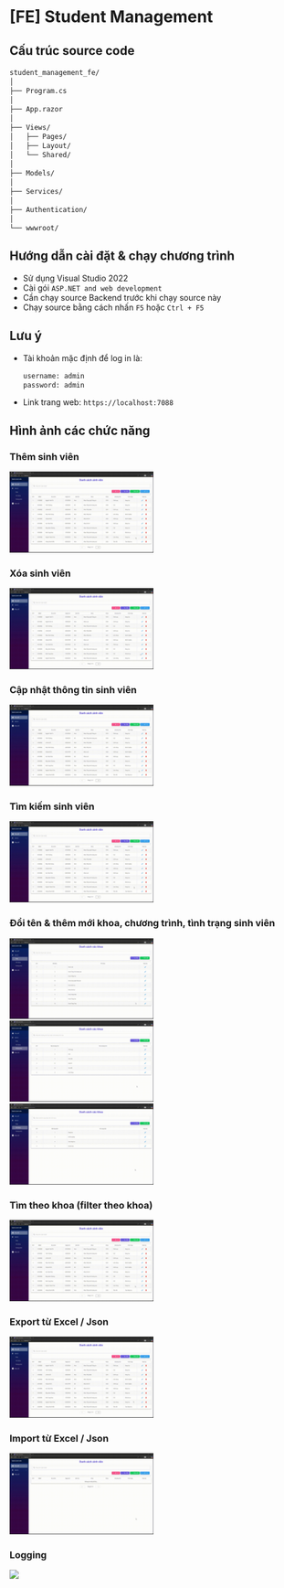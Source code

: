# [FE] Student Management

## Cấu trúc source code
```
student_management_fe/
│
├── Program.cs                   
│
├── App.razor                   
│
├── Views/
│   ├── Pages/
│   ├── Layout/
│   └── Shared/
│
├── Models/                     
│
├── Services/                  
│
├── Authentication/              
│
└── wwwroot/
```

## Hướng dẫn cài đặt & chạy chương trình
- Sử dụng Visual Studio 2022
- Cài gói `ASP.NET and web development`
- Cần chạy source Backend trước khi chạy source này
- Chạy source bằng cách nhấn `F5` hoặc `Ctrl + F5`

## Lưu ý
- Tài khoản mặc định để log in là:
    ```
    username: admin
    password: admin
    ```
- Link trang web: `https://localhost:7088`

## Hình ảnh các chức năng
### Thêm sinh viên
<img src="./pics/add_student.gif" width=50%/>

### Xóa sinh viên
<img src="./pics/delete_student.gif" width=50%/>

### Cập nhật thông tin sinh viên
<img src="./pics/edit_student.gif" width=50%/>

### Tìm kiếm sinh viên
<img src="./pics/search_student.gif" width=50%/>

### Đổi tên & thêm mới khoa, chương trình, tình trạng sinh viên
<img src="./pics/faculty.gif" width=50%/>
<img src="./pics/program.gif" width=50%/>
<img src="./pics/status.gif" width=50%/>

### Tìm theo khoa (filter theo khoa)
<img src="./pics/filter.gif" width=50%/>

### Export từ Excel / Json
<img src="./pics/export.gif" width=50%/>

### Import từ Excel / Json
<img src="./pics/import.gif" width=50%/>

### Logging
<img src="./pics/logging.gif" width=50%/>


